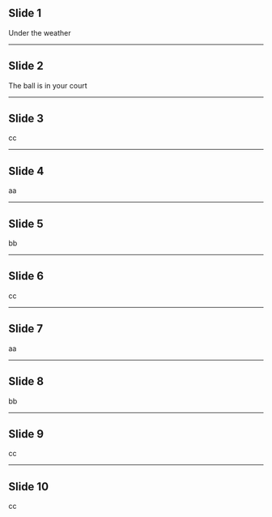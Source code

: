 ## Slide 1
Under the weather

---

## Slide 2
The ball is in your court

---

## Slide 3
cc

---

## Slide 4
aa

---

## Slide 5
bb

---

## Slide 6
cc

---

## Slide 7
aa

---

## Slide 8
bb

---

## Slide 9
cc

---

## Slide 10
cc
